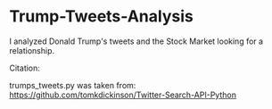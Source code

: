 # Trump-Tweets-Analysis
I analyzed Donald Trump's tweets and the Stock Market looking for a relationship.

Citation:

trumps_tweets.py was taken from: https://github.com/tomkdickinson/Twitter-Search-API-Python
